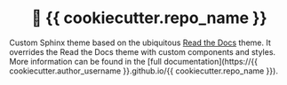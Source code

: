 <h1 align="center">
🎨 {{ cookiecutter.repo_name }}
</h1>

Custom Sphinx theme based on the ubiquitous [Read the
Docs](https://github.com/readthedocs/sphinx_rtd_theme) theme. It overrides the Read the
Docs theme with custom components and styles. More information can be found in the [full
documentation](https://{{ cookiecutter.author_username }}.github.io/{{ cookiecutter.repo_name }}).
